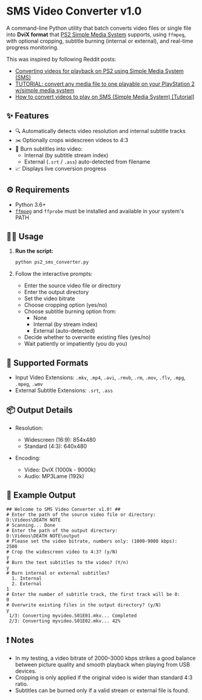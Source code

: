 # SMS Video Converter v1.0

A command-line Python utility that batch converts video files or single file into **DviX format** that [PS2 Simple Media System](https://github.com/ps2homebrew/SMS) supports, using `ffmpeg`, with optional cropping, subtitle burning (internal or external), and real-time progress monitoring.

This was inspired by following Reddit posts:
- [Converting videos for playback on PS2 using Simple Media System (SMS)](https://www.reddit.com/r/crtgaming/comments/17rfbk6/converting_videos_for_playback_on_ps2_using/)
- [TUTORIAL: convert any media file to one playable on your PlayStation 2 w/simple media system](https://www.reddit.com/r/ps2/comments/7uaslk/tutorial_convert_any_media_file_to_one_playable/)
- [How to convert videos to play on SMS (Simple Media System) [Tutorial]](https://www.reddit.com/r/ps2homebrew/comments/19aptns/how_to_convert_videos_to_play_on_sms_simple_media/)


## ✨ Features

- 🔍 Automatically detects video resolution and internal subtitle tracks
- ✂️ Optionally crops widescreen videos to 4:3
- 💬 Burn subtitles into video:
  - Internal (by subtitle stream index)
  - External (`.srt` / `.ass`) auto-detected from filename
- 📈 Displays live conversion progress


## ⚙️ Requirements

- Python 3.6+
- [`ffmpeg`](https://ffmpeg.org/) and `ffprobe` must be installed and available in your system's PATH


## 🧑‍💻 Usage

1. **Run the script:**

    ```bash
    python ps2_sms_converter.py
    ```

2. Follow the interactive prompts:
    - Enter the source video file or directory
    - Enter the output directory
    - Set the video bitrate
    - Choose cropping option (yes/no)
    - Choose subtitle burning option from:
        - None
        - Internal (by stream index)
        - External (auto-detected)
    - Decide whether to overwrite existing files (yes/no)
    - Wait patiently or impatiently (you do you)


## 📁 Supported Formats

- Input Video Extensions: `.mkv`, `.mp4`, `.avi`, `.rmvb`, `.rm`, `.mov`, `.flv`, `.mpg`, `.mpeg`, `.wmv`
- External Subtitle Extensions: `.srt`, `.ass`


## 📦 Output Details

- Resolution:
    - Widescreen (16:9): 854x480
    - Standard (4:3): 640x480

- Encoding:
    - Video: DviX (1000k - 9000k)
    - Audio: MP3Lame (192k)


## 📝 Example Output

```
## Welcome to SMS Video Converter v1.0! ##
# Enter the path of the source video file or directory:
D:\Videos\DEATH NOTE
# Scanning... Done
# Enter the path of the output directory:
D:\Videos\DEATH NOTE\output
# Please set the video bitrate, numbers only: (1000-9000 kbps):
2500
# Crop the widescreen video to 4:3? (y/N)
y
# Burn the text subtitles to the video? (Y/n)
y
# Burn internal or external subtitles?
  1. Internal
  2. External
1
# Enter the number of subtitle track, the first track will be 0:
0
# Overwrite existing files in the output directory? (y/N)
y
 1/3: Converting myvideo.S01E01.mkv... Completed
 2/3: Converting myvideo.S01E02.mkv... 42%
 ```


## ❗ Notes
- In my testing, a video bitrate of 2000–3000 kbps strikes a good balance between picture quality and smooth playback when playing from USB devices.
- Cropping is only applied if the original video is wider than standard 4:3 ratio.
- Subtitles can be burned only if a valid stream or external file is found.
